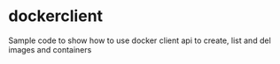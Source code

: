 # dockerclient
Sample code to show how to use docker client api to create, list and del images and containers
